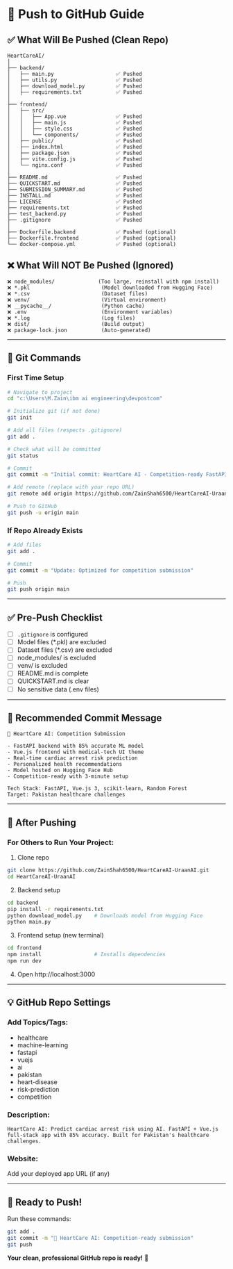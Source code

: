 # 🚀 Push to GitHub Guide

## ✅ What Will Be Pushed (Clean Repo)

```
HeartCareAI/
│
├── backend/
│   ├── main.py                    ✅ Pushed
│   ├── utils.py                   ✅ Pushed
│   ├── download_model.py          ✅ Pushed
│   ├── requirements.txt           ✅ Pushed
│
├── frontend/
│   ├── src/
│   │   ├── App.vue                ✅ Pushed
│   │   ├── main.js                ✅ Pushed
│   │   ├── style.css              ✅ Pushed
│   │   └── components/            ✅ Pushed
│   ├── public/                    ✅ Pushed
│   ├── index.html                 ✅ Pushed
│   ├── package.json               ✅ Pushed
│   ├── vite.config.js             ✅ Pushed
│   └── nginx.conf                 ✅ Pushed
│
├── README.md                      ✅ Pushed
├── QUICKSTART.md                  ✅ Pushed
├── SUBMISSION_SUMMARY.md          ✅ Pushed
├── INSTALL.md                     ✅ Pushed
├── LICENSE                        ✅ Pushed
├── requirements.txt               ✅ Pushed
├── test_backend.py                ✅ Pushed
├── .gitignore                     ✅ Pushed
│
├── Dockerfile.backend             ✅ Pushed (optional)
├── Dockerfile.frontend            ✅ Pushed (optional)
└── docker-compose.yml             ✅ Pushed (optional)
```

## ❌ What Will NOT Be Pushed (Ignored)

```
❌ node_modules/              (Too large, reinstall with npm install)
❌ *.pkl                       (Model downloaded from Hugging Face)
❌ *.csv                       (Dataset files)
❌ venv/                       (Virtual environment)
❌ __pycache__/                (Python cache)
❌ .env                        (Environment variables)
❌ *.log                       (Log files)
❌ dist/                       (Build output)
❌ package-lock.json           (Auto-generated)
```

---

## 🚀 Git Commands

### First Time Setup

```bash
# Navigate to project
cd "c:\Users\M.Zain\ibm ai engineering\devpostcom"

# Initialize git (if not done)
git init

# Add all files (respects .gitignore)
git add .

# Check what will be committed
git status

# Commit
git commit -m "Initial commit: HeartCare AI - Competition-ready FastAPI + Vue.js"

# Add remote (replace with your repo URL)
git remote add origin https://github.com/ZainShah6500/HeartCareAI-UraanAI.git

# Push to GitHub
git push -u origin main
```

### If Repo Already Exists

```bash
# Add files
git add .

# Commit
git commit -m "Update: Optimized for competition submission"

# Push
git push origin main
```

---

## ✅ Pre-Push Checklist

- [ ] `.gitignore` is configured
- [ ] Model files (*.pkl) are excluded
- [ ] Dataset files (*.csv) are excluded
- [ ] node_modules/ is excluded
- [ ] venv/ is excluded
- [ ] README.md is complete
- [ ] QUICKSTART.md is clear
- [ ] No sensitive data (.env files)

---

## 📝 Recommended Commit Message

```
🎉 HeartCare AI: Competition Submission

- FastAPI backend with 85% accurate ML model
- Vue.js frontend with medical-tech UI theme
- Real-time cardiac arrest risk prediction
- Personalized health recommendations
- Model hosted on Hugging Face Hub
- Competition-ready with 3-minute setup

Tech Stack: FastAPI, Vue.js 3, scikit-learn, Random Forest
Target: Pakistan healthcare challenges
```

---

## 🔧 After Pushing

### For Others to Run Your Project:

1. Clone repo
```bash
git clone https://github.com/ZainShah6500/HeartCareAI-UraanAI.git
cd HeartCareAI-UraanAI
```

2. Backend setup
```bash
cd backend
pip install -r requirements.txt
python download_model.py    # Downloads model from Hugging Face
python main.py
```

3. Frontend setup (new terminal)
```bash
cd frontend
npm install                 # Installs dependencies
npm run dev
```

4. Open http://localhost:3000

---

## 💡 GitHub Repo Settings

### Add Topics/Tags:
- healthcare
- machine-learning
- fastapi
- vuejs
- ai
- pakistan
- heart-disease
- risk-prediction
- competition

### Description:
```
HeartCare AI: Predict cardiac arrest risk using AI. FastAPI + Vue.js full-stack app with 85% accuracy. Built for Pakistan's healthcare challenges.
```

### Website:
Add your deployed app URL (if any)

---

## 🎯 Ready to Push!

Run these commands:
```bash
git add .
git commit -m "🎉 HeartCare AI: Competition-ready submission"
git push
```

**Your clean, professional GitHub repo is ready!** 🚀
